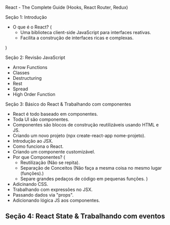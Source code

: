  React - The Complete Guide (Hooks, React Router, Redux)

Seção 1: Introdução
- O que é o React? (
    * Uma biblioteca client-side JavaScript para interfaces reativas.
    * Facilita a construção de interfaces ricas e complexas.
    
)

Seção 2: Revisão JavaScript
- Arrow Functions
- Classes
- Destructuring
- Rest
- Spread
- High Order Function

Seção 3: Básico do React & Trabalhando com componentes
- React é todo baseado em componentes.
- Toda UI são componentes.
- Componentes são blocos de construção reutilizáveis usando HTML e JS.
- Criando um novo projeto (npx create-react-app nome-projeto).
- Introdução ao JSX.
- Como funciona o React.
- Criando um componente customizável.
- Por que Componentes? (
    - Reutilização (Não se repita).
    - Separação de Conceitos (Não faça a mesma coisa no mesmo lugar (funções).)
    - Separe grandes pedaços de código em pequenas funções.
)
- Adicinando CSS.
- Trabalhando com expressões no JSX.
- Passando dados via "props".
- Adicionando lógica JS aos componentes.

Seção 4: React State & Trabalhando com eventos
- 





